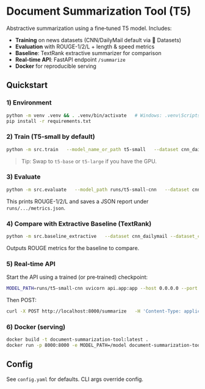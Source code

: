 # Document Summarization Tool (T5)

Abstractive summarization using a fine‑tuned T5 model. Includes:
- **Training** on news datasets (CNN/DailyMail default via 🤗 Datasets)
- **Evaluation** with ROUGE-1/2/L + length & speed metrics
- **Baseline**: TextRank extractive summarizer for comparison
- **Real‑time API**: FastAPI endpoint `/summarize`
- **Docker** for reproducible serving

## Quickstart

### 1) Environment
```bash
python -m venv .venv && . .venv/bin/activate   # Windows: .venv\Scripts\activate
pip install -r requirements.txt
```

### 2) Train (T5‑small by default)
```bash
python -m src.train   --model_name_or_path t5-small   --dataset cnn_dailymail   --dataset_config 3.0.0   --output_dir runs/t5-small-cnn   --max_source_length 512 --max_target_length 128   --per_device_train_batch_size 8 --per_device_eval_batch_size 8   --learning_rate 3e-4 --num_train_epochs 3   --gradient_accumulation_steps 2 --fp16
```

> Tip: Swap to `t5-base` or `t5-large` if you have the GPU.

### 3) Evaluate
```bash
python -m src.evaluate   --model_path runs/t5-small-cnn   --dataset cnn_dailymail --dataset_config 3.0.0
```
This prints ROUGE-1/2/L and saves a JSON report under `runs/.../metrics.json`.

### 4) Compare with Extractive Baseline (TextRank)
```bash
python -m src.baseline_extractive   --dataset cnn_dailymail --dataset_config 3.0.0   --max_sentences 3
```
Outputs ROUGE metrics for the baseline to compare.

### 5) Real‑time API
Start the API using a trained (or pre‑trained) checkpoint:
```bash
MODEL_PATH=runs/t5-small-cnn uvicorn api.app:app --host 0.0.0.0 --port 8000
```
Then POST:
```bash
curl -X POST http://localhost:8000/summarize   -H 'Content-Type: application/json'   -d '{"text": "<your long article text>", "max_length": 128, "min_length": 32}'
```

### 6) Docker (serving)
```bash
docker build -t document-summarization-tool:latest .
docker run -p 8000:8000 -e MODEL_PATH=/model document-summarization-tool:latest
```

## Config
See `config.yaml` for defaults. CLI args override config.


